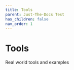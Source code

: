 ```yaml
---
title: Tools
parent: Just-The-Docs Test
has_children: false
nav_order: 1
---
```


# Tools

Real world tools and examples
